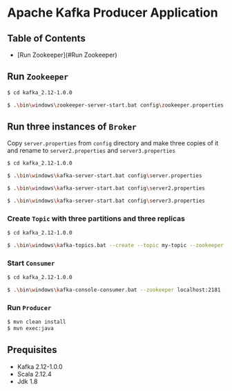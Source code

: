 # Apache Kafka Producer Application

## Table of Contents
  * [Run Zookeeper](#Run Zookeeper)


## Run `Zookeeper`
```sh
$ cd kafka_2.12-1.0.0

$ .\bin\windows\zookeeper-server-start.bat config\zookeeper.properties

```

## Run three instances of `Broker`

Copy `server.properties` from `config` directory and make three copies of it and rename to `server2.properties` and `server3.properties` 

```sh
$ cd kafka_2.12-1.0.0

$ .\bin\windows\kafka-server-start.bat config\server.properties

$ .\bin\windows\kafka-server-start.bat config\server2.properties

$ .\bin\windows\kafka-server-start.bat config\server3.properties

```

### Create `Topic` with three partitions and three replicas
```sh
$ cd kafka_2.12-1.0.0

$ .\bin\windows\kafka-topics.bat --create --topic my-topic --zookeeper localhost:2181 --replication-factor 3 --partitions 3

```

### Start `Consumer`
```sh
$ cd kafka_2.12-1.0.0

$ .\bin\windows\kafka-console-consumer.bat --zookeeper localhost:2181 --topic my-topic --from-beginning
```

### Run `Producer` 
```sh
$ mvn clean install
$ mvn exec:java
```

## Prequisites
- Kafka 2.12-1.0.0
- Scala 2.12.4
- Jdk 1.8
